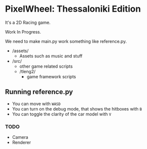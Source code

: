 # PixelWheel: Thessaloniki Edition

It's a 2D Racing game. 

Work In Progress.

We need to make main.py work something like reference.py.

- /assets/
    - Assets such as music and stuff
- /src/ 
    - other game related scripts
    - /tleng2/ 
        - game framework scripts
## Running reference.py
- You can move with `WASD` 
- You can turn on the debug mode, that shows the hitboxes with `B`
- You can toggle the clarity of the car model with `V` 

### TODO

- Camera
- Renderer
